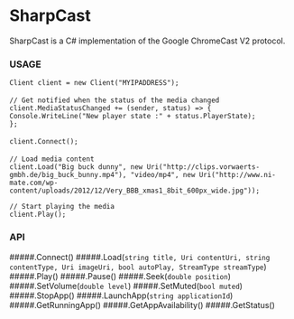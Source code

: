 SharpCast
=========

SharpCast is a C# implementation of the Google ChromeCast V2 protocol.

### USAGE

`Client client = new Client("MYIPADDRESS");`<br/><br/>
`// Get notified when the status of the media changed`<br/>
`client.MediaStatusChanged += (sender, status) => {`<br/>
    `Console.WriteLine("New player state :" + status.PlayerState);`<br/>
`};`<br/><br/>
`client.Connect();`<br/><br/>
`// Load media content`<br/>
`client.Load("Big buck dunny", new Uri("http://clips.vorwaerts-gmbh.de/big_buck_bunny.mp4"), "video/mp4", new Uri("http://www.ni-mate.com/wp-content/uploads/2012/12/Very_BBB_xmas1_8bit_600px_wide.jpg"));`<br/>

`// Start playing the media`<br/>
`client.Play();`<br/>

### API

#####.Connect()
#####.Load(`string title, Uri contentUri, string contentType, Uri imageUri, bool autoPlay, StreamType streamType`)
#####.Play()
#####.Pause()
#####.Seek(`double position`)
#####.SetVolume(`double level`)
#####.SetMuted(`bool muted`)
#####.StopApp()
#####.LaunchApp(`string applicationId`)
#####.GetRunningApp()
#####.GetAppAvailability()
#####.GetStatus()




